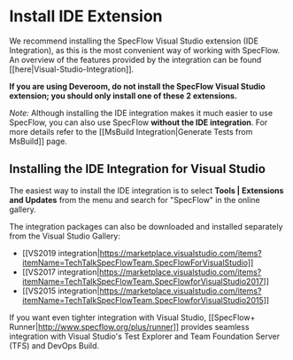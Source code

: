 

# Install IDE Extension

We recommend installing the SpecFlow Visual Studio extension (IDE Integration), as this is the most convenient way of working with SpecFlow. An overview of the features provided by the integration can be found [[here|Visual-Studio-Integration]].

**If you are using Deveroom, do not install the SpecFlow Visual Studio extension; you should only install one of these 2 extensions.**

_Note:_ Although installing the IDE integration makes it much easier to use SpecFlow, you can also use SpecFlow **without the IDE integration**. For more details refer to the [[MsBuild Integration|Generate Tests from MsBuild]] page. 

## Installing the IDE Integration for Visual Studio

The easiest way to install the IDE integration is to select **Tools | Extensions and Updates** from the menu and search for "SpecFlow" in the online gallery. 

The integration packages can also be downloaded and installed separately from the Visual Studio Gallery:  

* [[VS2019 integration|https://marketplace.visualstudio.com/items?itemName=TechTalkSpecFlowTeam.SpecFlowForVisualStudio]]
* [[VS2017 integration|https://marketplace.visualstudio.com/items?itemName=TechTalkSpecFlowTeam.SpecFlowforVisualStudio2017]]
* [[VS2015 integration|https://marketplace.visualstudio.com/items?itemName=TechTalkSpecFlowTeam.SpecFlowforVisualStudio2015]]

If you want even tighter integration with Visual Studio, [[SpecFlow+ Runner|http://www.specflow.org/plus/runner]] provides seamless integration with Visual Studio's Test Explorer and Team Foundation Server (TFS) and DevOps Build.

